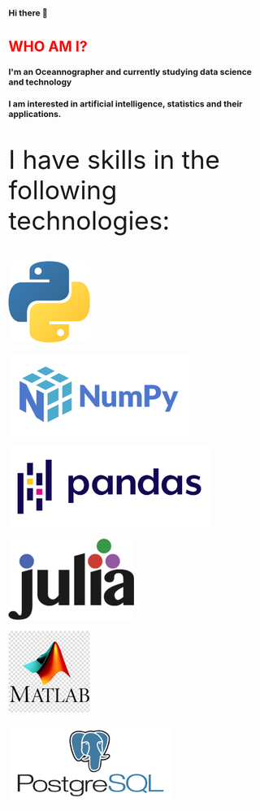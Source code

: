 ### Hi there 👋

<h1 style="color:red"> WHO AM I? </h1>
<h3> I'm an Oceannographer and currently studying data science and technology</h3>
<h3> I am interested in artificial intelligence, statistics and their applications.</h3>


<p style="font-size:50px">I have skills in the following technologies:</p>

<img float="left" src="_imgs/python.png" alt="" style=" margin: auto; margin-bottom:5px; padding:5px width:160px; height:160px;"></img>

<img float="left" src="_imgs/numpy.png" alt="" style=" margin: auto; margin-bottom:5px; padding:5px width:160px; height:160px; "></img>

<img float="left" src="_imgs/pandas.png" alt="" style="margin: auto; margin-bottom:5px; padding:5px width:160px; height:160px; "></img>

<img float="left" src="_imgs/julia.png" alt="" style="margin: auto; margin-bottom:5px; padding:5px width:160px; height:160px; "></img>

<img float="left" src="_imgs/matlab.jpg" alt="" style="margin-bottom:5px; padding:5px width:160px; height:160px;x "></img>

<img float="left" src="_imgs/postgres.png" alt="" style="margin: auto; margin-bottom:5px; padding:5px width:160px; height:160px; "></img>
